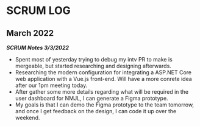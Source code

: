# SCRUM LOG
## March 2022


***SCRUM Notes 3/3/2022***
- Spent most of yesterday trying to debug my intv PR to make is mergeable, but started researching and designing afterwards. 
- Researching the modern configuration for integrating a ASP.NET Core web application with a Vue.js front-end. Will have a more conrete idea after our 1pm meeting today.
- After gather some more details regarding what will be required in the user dashboard for NMJL, I can generate a Figma prototype.
- My goals is that I can demo the Figma prototype to the team tomorrow, and once I get feedback on the design, I can code it up over the weekend. 